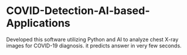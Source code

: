 # COVID-Detection-AI-based-Applications
 Developed this software utilizing Python and AI to analyze chest X-ray images for COVID-19 diagnosis. it predicts answer in very few seconds.
